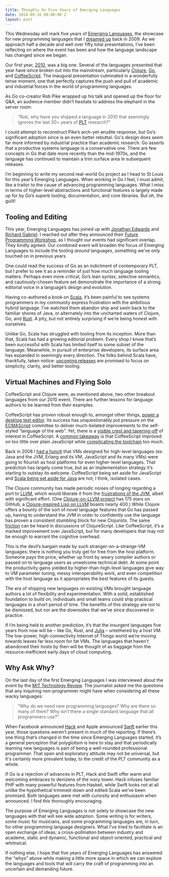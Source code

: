 ```yaml
---
title: Thoughts On Five Years of Emerging Languages
date: 2014-09-16 00:00:00 Z
layout: post
---
```


This Wednesday will mark five years of [Emerging Languages](http://emerginglangs.com/), the showcase for new programming languages that I [dreamed up](https://al3x.net/2009/06/15/emerging-languages-conference.html) back in 2009. As we approach half a decade and well over fifty total presentations, I’ve been reflecting on where the event has been and how the language landscape has changed since we began.

Our first year, [2010](http://emerginglangs.com/archive/2010.html), was a big one. Several of the languages presented that year have since broken out into the mainstream, particularly [Clojure](http://clojure.org/), [Go](http://golang.org/), and [CoffeeScript](http://coffeescript.org/). The inaugural presentation culminated in a wonderfully tense moment, one that perfectly captures the push and pull of academic and industrial forces in the world of programming languages.

As Go co-creator Rob Pike wrapped up his talk and opened up the floor for Q&A, an audience member didn’t hesitate to address the elephant in the server room:

> “Rob, why have you shipped a language in 2010 that seemingly ignores the last 30+ years of [PLT](http://en.wikipedia.org/wiki/Programming_language_theory) research?”

I could attempt to reconstruct Pike’s arch-yet-erudite response, but Go’s significant adoption since is an even better rebuttal. Go's design does seem far more informed by industrial practice than academic research. Go asserts that a productive systems language is a conservative one. There are few concepts in Go that date more recently than the mid-1970s, and the language has continued to maintain a trim surface area in subsequent releases.

I’m beginning to write my second real-world Go project as I head to St Louis for this year’s Emerging Languages. When working in Go I feel, I must admit, like a traitor to the cause of advancing programming languages. What I miss in terms of higher-level abstractions and functional features is largely made up for by Go’s superb tooling, documentation, and core libraries. But oh, the guilt!

## Tooling and Editing

This year, Emerging Languages has joined up with [Jonathan Edwards](http://alarmingdevelopment.org/) and [Richard Gabriel](https://www.dreamsongs.com/Bio.html). I reached out after they announced their [Future Programming Workshop](http://www.future-programming.org/), as I thought our events had significant overlap. They kindly agreed. Our combined event will broaden the focus of Emerging Languages to include the tooling _around_ languages, something we’ve only touched on in previous years.

One could read the success of Go as an indictment of contemporary PLT, but I prefer to see it as a reminder of just how much language tooling matters. Perhaps even more critical, Go’s lean syntax, selective semantics, and cautiously-chosen feature set demonstrate the importance of a strong editorial voice in a language’s design and evolution.

Having co-authored a book on [Scala](http://scala-lang.org/), it’s been painful to see systems programmers in my community express frustration with the ambitious hybrid language. I’ve watched them abandon ship and swim back to the familiar shores of Java, or alternately into the uncharted waters of Clojure, Go, and [Rust](http://www.rust-lang.org/). A pity, but not entirely surprising if we’re being honest with ourselves.

Unlike Go, Scala has struggled with tooling from its inception. More than that, Scala has had a growing editorial problem. Every shop I know that’s been successful with Scala has limited itself to some subset of the language. Meanwhile, in pursuit of enterprise developers, its surface area has expanded in seemingly every direction. The folks behind Scala have, thankfully, taken notice: [upcoming releases](http://scala-lang.org/news/roadmap-next) are promised to focus on simplicity, clarity, and better tooling.

## Virtual Machines and Flying Solo

CoffeeScript and Clojure were, as mentioned above, two other breakout languages from our 2010 event. There are further lessons for language authors to be learned from their examples.

CoffeeScript has proven robust enough to, amongst other things, [power a desktop text editor](https://atom.io/). Its success has unquestionably put pressure on the [ECMAScript](http://en.wikipedia.org/wiki/ECMAScript) committee to deliver much-belated improvements to the self-styled “language of the web”. Yet, there is a [visible crest and tapering-off](http://www.google.com/trends/explore#q=coffeescript) of interest in CoffeeScript. A [common takeaway](http://oscargodson.com/posts/why-i-dont-use-coffeescript.html) is that CoffeeScript improved on too little over plain JavaScript while [complicating the toolchain](http://www.walkercoderanger.com/blog/2014/03/coffeescript-isnt-the-answer/) too much.

Back in 2008 I [had a hunch](https://al3x.net/2007/12/20/big-in-2008-dynamic-languages-atop-high.html) that VMs designed for high-level languages (ex: Java and the JVM, Erlang and its VM, JavaScript and its many VMs) were going to flourish as host platforms for even higher-level languages. That prediction has largely come true, but as an implementation strategy it’s starting to outstay its welcome. CoffeeScript being set aside for JavaScript and [Scala being set aside for Java](http://codahale.com/the-rest-of-the-story/) are not, I think, isolated cases.

The Clojure community has made periodic noises of longing regarding a port to [LLVM](http://llvm.org/), which would liberate it from the [frustrations of the JVM](http://martintrojer.github.io/clojure/2014/04/05/the-clojure-repl-a-blessing-and-a-curse/), albeit with significant effort. (One [Clojure-on-LLVM project](https://github.com/halgari/mjolnir) has 175 stars on GitHub; a [Clojure-inspired Lisp on LLVM](https://github.com/artagnon/rhine) boasts nearly 400.) While Clojure offers a bounty of the sort of novel language features that Go has passed up, having to understand the JVM in order to confidently use the language has proven a consistent stumbling block for new Clojurists. The same [friction](http://telladifferentstory.tumblr.com/post/68164735574/tough-day-in-clojurescript-land) can be heard in discussions of ClojureScript. Like CoffeeScript, it’s a marked improvement over JavaScript, but for many developers that may not be enough to warrant the cognitive overhead.

This is the devil’s bargain made by such stranger-on-a-strange-VM languages: there is nothing you truly get for free from the host platform. Someone pays the price, whether up front by weary compiler authors or passed on to language users as unwelcome technical debt. At some point the productivity gains yielded by higher-than-high-level languages give way to VM parameter tuning, messy interoperability work, and even competition with the host language as it appropriates the best features of its guests.

The era of shipping new languages on existing VMs brought language authors a lot of flexibility and experimentation. With a solid, established foundation to build on, individuals and small teams could ship practical languages in a short period of time. The benefits of this strategy are not to be dismissed, but nor are the downsides that we’ve since discovered in practice.

If I’m being held to another prediction, it’s that the insurgent languages five years from now will be – like Go, Rust, and [Julia](http://julialang.org/) – untethered by a host VM. The low-power, high-connectivity Internet of Things world we’re moving towards leaves far less room for fat VMs. The languages that haven't abandoned their hosts by then will be thought of as baggage from the resource-inefficient early days of cloud computing.

## Why Ask Why?

On the last day of the first Emerging Languages I was interviewed about the event by the [MIT Technology Review](http://www.technologyreview.com/news/419956/new-languages-and-why-we-need-them/). The journalist asked me the questions that any inquiring non-programmer might have when considering all these wacky languages:

> “Why do we need new programming languages? Why are there so many of them? Why isn’t there a single standard language that all programmers use?”

When Facebook announced [Hack](http://hacklang.org/) and Apple announced [Swift](https://developer.apple.com/swift/) earlier this year, those questions weren’t present in much of the reporting. If there’s one thing that’s changed in the time since Emerging Languages started, it’s a general perception that polyglotism is here to stay and that periodically learning new languages is part of being a well-rounded professional programmer. That open and exploratory attitude may not be universal, but it's certainly more prevalent today, to the credit of the PLT community as a whole.

If Go is a rejection of advances in PLT, Hack and Swift offer warm and welcoming embraces to denizens of the ivory tower. Hack infuses familiar PHP with many powerful features from Haskell, while Swift looks not at all unlike the hypothetical trimmed-down and edited Scala we’ve been promised. Both languages were met with curiosity and enthusiasm when announced. I find this thoroughly encouraging.

The purpose of Emerging Languages is not solely to showcase the new languages with that will see wide adoption. Some writing is for writers, some music for musicians, and some programming languages are, in turn, for other programming language designers. What I’ve tried to facilitate is an open exchange of ideas; a cross-pollination between industry and academe, static and dynamic, functional and object-oriented, practical and whimsical.

If nothing else, I hope that five years of Emerging Languages has answered the “whys” above while making a little more space in which we can explore the languages and tools that will carry the craft of programming into an uncertain and demanding future.
